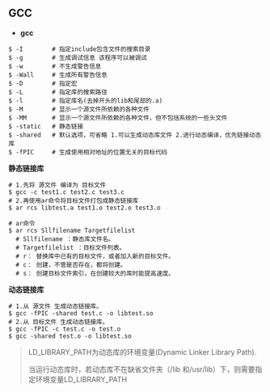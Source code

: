 ## GCC

- **gcc**

```shell
$ -I 		# 指定include包含文件的搜索目录 	
$ -g		# 生成调试信息 该程序可以被调试
$ -w		# 不生成警告信息
$ -Wall		# 生成所有警告信息
$ -D 		# 指定宏
$ -L 		# 指定库的搜索路径 
$ -l 		# 指定库名(去掉开头的lib和尾部的.a)
$ -M      	# 显示一个源文件所依赖的各种文件
$ -MM     	# 显示一个源文件所依赖的各种文件，但不包括系统的一些头文件
$ -static	# 静态链接
$ -shared	# 默认选项，可省略 1.可以生成动态库文件 2.进行动态编译，优先链接动态库
$ -fPIC  	# 生成使用相对地址的位置无关的目标代码
```

**静态链接库**

```shell
# 1.先将 源文件 编译为 目标文件
$ gcc -c test1.c test2.c test3.c
# 2.再使用ar命令将目标文件打包成静态链接库
$ ar rcs libtest.a test1.o test2.o test3.o

# ar命令
$ ar rcs Sllfilename Targetfilelist
  # Sllfilename ：静态库文件名。
  # Targetfilelist ：目标文件列表。
  # r： 替换库中已有的目标文件，或者加入新的目标文件。
  # c： 创建，不管是否存在，都将创建。
  # s： 创建目标文件索引，在创建较大的库时能提高速度。
```

**动态链接库**

```shell
# 1.从 源文件 生成动态链接库。
$ gcc -fPIC -shared test.c -o libtest.so
# 2.从 目标文件 生成动态链接库。
$ gcc -fPIC -c test.c -o test.o
$ gcc -shared test.o -o libtest.so
```

> LD_LIBRARY_PATH为动态库的环境变量(Dynamic Linker Library Path).
>
> 当运行动态库时，若动态库不在缺省文件夹（/lib 和/usr/lib）下，则需要指定环境变量LD_LIBRARY_PATH